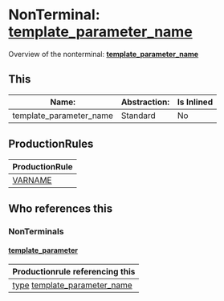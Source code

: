 # NonTerminal: **[template_parameter_name](./template_parameter_name.md)**

Overview of the nonterminal: **[template_parameter_name](./template_parameter_name.md)**



## This

| Name:                | Abstraction:    | Is Inlined |
| -------------------- | --------------- | ---------- |
| template_parameter_name | Standard | No |



## ProductionRules

| ProductionRule |
| ---- |
| [VARNAME](./../Lexicon/VARNAME.md)  |




## Who references this

### NonTerminals


#### [template_parameter](./../Grammar/template_parameter.md)

| Productionrule referencing this                      |
| ---------------------------------------------------- |
| [type](./type.md) [template_parameter_name](./template_parameter_name.md)  |



